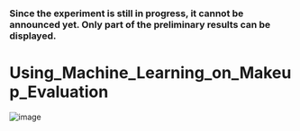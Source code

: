 ### Since the experiment is still in progress, it cannot be announced yet. Only part of the preliminary results can be displayed.

# Using_Machine_Learning_on_Makeup_Evaluation
![image](https://github.com/Yi-Cheng0101/Using_Machine_Learning_on_Makeup_Evaluation/blob/main/makeup_img_0.jpeg)



